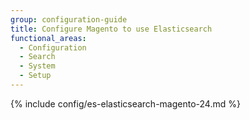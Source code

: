 ```yaml
---
group: configuration-guide
title: Configure Magento to use Elasticsearch
functional_areas:
  - Configuration
  - Search
  - System
  - Setup
---
```


{% include config/es-elasticsearch-magento-24.md %}
